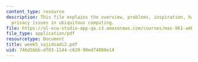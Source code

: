 ```yaml
---
content_type: resource
description: This file explains the overview, problems, inspiration, hardware and
  privacy issues in ubiquitous computing.
file: https://ol-ocw-studio-app-qa.s3.amazonaws.com/courses/mas-961-ambient-intelligence-spring-2005/746d5bbbdf031144c82990ed74800e14_week5_sajidsadi2.pdf
file_type: application/pdf
resourcetype: Document
title: week5_sajidsadi2.pdf
uid: 746d5bbb-df03-1144-c829-90ed74800e14
---
```


